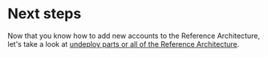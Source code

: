 # Next steps

Now that you know how to add new accounts to the Reference Architecture, let's take a look at [undeploy parts or all of the Reference Architecture](../undeploy/intro).


<!-- ##DOCS-SOURCER-START
{"sourcePlugin":"Local File Copier","hash":"7a723526c91f462e1dfa3da232c10052"}
##DOCS-SOURCER-END -->
